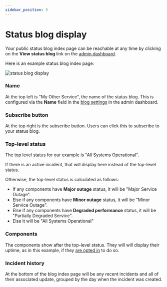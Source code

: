 ```yaml
---
sidebar_position: 5
---
```


# Status blog display

Your public status blog index page can be reachable at any time by clicking on the **View status blog** link on the [admin dashboard](../get-started/statusblog-dashboard.md).

Here is an example status blog index page:

![status blog display](/img/status-blog-display.png)

### Name

At the top left is "My Other Service", the name of the status blog. This is configured via the **Name** field in the [blog settings](./change-blog-settings.md) in the admin dashboard.

### Subscribe button

At the top right is the subscribe button. Users can click this to subscribe to your status blog.

### Top-level status

The top level status for our example is "All Systems Operational". 

If there is an active incident, that will display here instead of the top-level status.

Otherwise, the top-level status is calculated as follows:

* If any components have **Major outage** status, it will be "Major Service Outage".
* Else if any components have **Minor outage** status, it will be "Minor Service Outage".
* Else if any components have **Degraded performance** status, it will be "Partially Degraded Service".
* Else it will be "All Systems Operational"

### Components

The components show after the top-level status. They will will display their uptime, as in this example, if they [are opted in](../components/display-historical-component-uptime.md) to do so.

### Incident history

At the bottom of the blog index page will be any recent incidents and all of their associated update, grouped by the day when the incident was created. 

